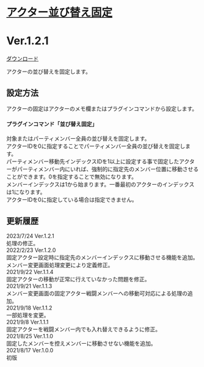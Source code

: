 # [アクター並び替え固定](https://raw.githubusercontent.com/nuun888/MZ/master/NUUN_ActorFixed.js)
# Ver.1.2.1
[ダウンロード](https://raw.githubusercontent.com/nuun888/MZ/master/NUUN_ActorFixed.js)  

アクターの並び替えを固定します。  

## 設定方法
アクターの固定はアクターのメモ欄またはプラグインコマンドから設定します。  

#### プラグインコマンド「並び替え固定」
対象またはパーティメンバー全員の並び替えを固定します。  
アクターIDを0に指定することでパーティメンバー全員の並び替えを固定します。  
パーティメンバー移動先インデックスIDを1以上に設定する事で固定したアクターがパーティメンバー内にいれば、強制的に指定先のメンバー位置に移動させることができます。0を指定することで無効になります。  
メンバーインデックスは1から始まります。一番最初のアクターのインデックスは1になります。  
アクターIDを0に指定している場合は指定できません。  

## 更新履歴
2023/7/24 Ver.1.2.1  
処理の修正。  
2022/2/23 Ver.1.2.0  
固定アクター設定時に指定先のメンバーインデックスに移動させる機能を追加。  
メンバー変更画面処理変更により定義修正。  
2021/9/22 Ver.1.1.4  
固定アクターの移動が正常に行えていなかった問題を修正。  
2021/9/21 Ver.1.1.3  
メンバー変更画面の固定アクター戦闘メンバーへの移動可対応による処理の追加。  
2021/9/18 Ver.1.1.2  
一部処理を変更。  
2021/9/8 Ver.1.1.1  
固定アクターを戦闘メンバー内でも入れ替えできるように修正。  
2021/8/25 Ver.1.1.0  
固定したメンバーを控えメンバーに移動させない機能を追加。  
2021/8/17 Ver.1.0.0  
初版  

